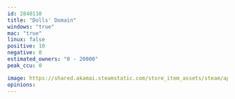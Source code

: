 ```yaml
---
id: 2840110
title: "Dolls' Domain"
windows: "true"
mac: "true"
linux: false
positive: 10
negative: 0
estimated_owners: "0 - 20000"
peak_ccu: 0

image: https://shared.akamai.steamstatic.com/store_item_assets/steam/apps/2840110/header.jpg?t=1731698713
opinions:
---
```

